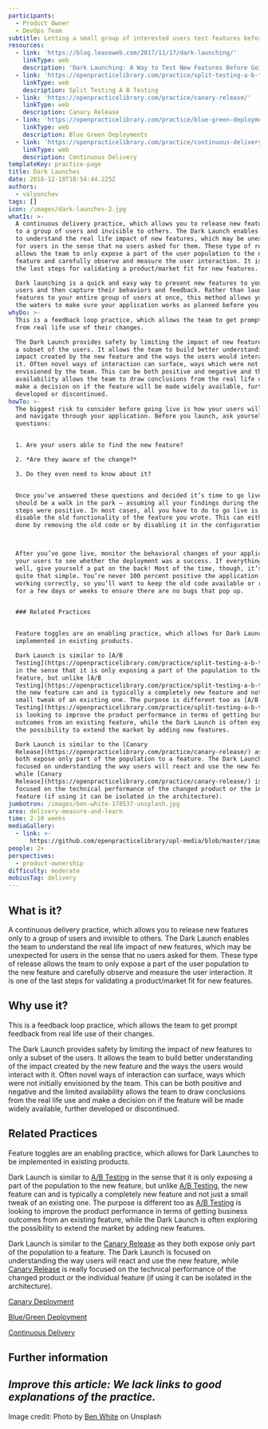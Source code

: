```yaml
---
participants:
  - Product Owner
  - DevOps Team
subtitle: Letting a small group of interested users test features before others
resources:
  - link: 'https://blog.leaseweb.com/2017/11/17/dark-launching/'
    linkType: web
    description: 'Dark Launching: A Way to Test New Features Before Going Live'
  - link: 'https://openpracticelibrary.com/practice/split-testing-a-b-testing/'
    linkType: web
    description: Split Testing A B Testing
  - link: 'https://openpracticelibrary.com/practice/canary-release/'
    linkType: web
    description: Canary Release
  - link: 'https://openpracticelibrary.com/practice/blue-green-deployments/'
    linkType: web
    description: Blue Green Deployments
  - link: 'https://openpracticelibrary.com/practice/continuous-delivery/'
    linkType: web
    description: Continuous Delivery
templateKey: practice-page
title: Dark Launches
date: 2018-12-18T18:54:44.225Z
authors:
  - valyonchev
tags: []
icon: /images/dark-launches-2.jpg
whatIs: >-
  A continuous delivery practice, which allows you to release new features only
  to a group of users and invisible to others. The Dark Launch enables the team
  to understand the real life impact of new features, which may be unexpected
  for users in the sense that no users asked for them. These type of release
  allows the team to only expose a part of the user population to the new
  feature and carefully observe and measure the user interaction. It is one of
  the last steps for validating a product/market fit for new features.

  Dark launching is a quick and easy way to present new features to your end
  users and then capture their behaviors and feedback. Rather than launch the
  features to your entire group of users at once, this method allows you to test
  the waters to make sure your application works as planned before you go live.
whyDo: >-
  This is a feedback loop practice, which allows the team to get prompt feedback
  from real life use of their changes.

  The Dark Launch provides safety by limiting the impact of new features to only
  a subset of the users. It allows the team to build better understanding of the
  impact created by the new feature and the ways the users would interact with
  it. Often novel ways of interaction can surface, ways which were not initially
  envisioned by the team. This can be both positive and negative and the limited
  availability allows the team to draw conclusions from the real life use and
  make a decision on if the feature will be made widely available, further
  developed or discontinued.
howTo: >-
  The biggest risk to consider before going live is how your users will react to
  and navigate through your application. Before you launch, ask yourself three
  questions: 


  1. Are your users able to find the new feature? 

  2. *Are they aware of the change?*

  3. Do they even need to know about it?


  Once you’ve answered these questions and decided it’s time to go live, it
  should be a walk in the park — assuming all your findings during the first
  steps were positive. In most cases, all you have to do to go live is simply
  disable the old functionality of the feature you wrote. This can either be
  done by removing the old code or by disabling it in the configuration.



  After you’ve gone live, monitor the behavioral changes of your application and
  your users to see whether the deployment was a success. If everything is going
  well, give yourself a pat on the back! Most of the time, though, it’s not
  quite that simple. You’re never 100 percent positive the application is
  working correctly, so you’ll want to keep the old code available or running
  for a few days or weeks to ensure there are no bugs that pop up.


  ### Related Practices


  Feature toggles are an enabling practice, which allows for Dark Launches to be
  implemented in existing products. 

  Dark Launch is similar to [A/B
  Testing](https://openpracticelibrary.com/practice/split-testing-a-b-testing/)
  in the sense that it is only exposing a part of the population to the new
  feature, but unlike [A/B
  Testing](https://openpracticelibrary.com/practice/split-testing-a-b-testing/),
  the new feature can and is typically a completely new feature and not just a
  small tweak of an existing one. The purpose is different too as [A/B
  Testing](https://openpracticelibrary.com/practice/split-testing-a-b-testing/)
  is looking to improve the product performance in terms of getting business
  outcomes from an existing feature, while the Dark Launch is often exploring
  the possibility to extend the market by adding new features.

  Dark Launch is similar to the [Canary
  Release](https://openpracticelibrary.com/practice/canary-release/) as they
  both expose only part of the population to a feature. The Dark Launch is
  focused on understanding the way users will react and use the new feature,
  while [Canary
  Release](https://openpracticelibrary.com/practice/canary-release/) is really
  focused on the technical performance of the changed product or the individual
  feature (if using it can be isolated in the architecture).
jumbotron: /images/ben-white-178537-unsplash.jpg
area: delivery-measure-and-learn
time: 2-10 weeks
mediaGallery:
  - link: >-
      https://github.com/openpracticelibrary/opl-media/blob/master/images/dark%20launches%202.jpg?raw=true
people: 2+
perspectives:
  - product-ownership
difficulty: moderate
mobiusTag: delivery
---
```

## What is it?

A continuous delivery practice, which allows you to release new features only to a group of users and invisible to others. The Dark Launch enables the team to understand the real life impact of new features, which may be unexpected for users in the sense that no users asked for them. These type of release allows the team to only expose a part of the user population to the new feature and carefully observe and measure the user interaction. It is one of the last steps for validating a product/market fit for new features.

## Why use it?

This is a feedback loop practice, which allows the team to get prompt feedback from real life use of their changes.

The Dark Launch provides safety by limiting the impact of new features to only a subset of the users. It allows the team to build better understanding of the impact created by the new feature and the ways the users would interact with it. Often novel ways of interaction can surface, ways which were not initially envisioned by the team. This can be both positive and negative and the limited availability allows the team to draw conclusions from the real life use and make a decision on if the feature will be made widely available, further developed or discontinued.

## Related Practices

Feature toggles are an enabling practice, which allows for Dark Launches to be implemented in existing products.

Dark Launch is similar to [A/B Testing](https://openpracticelibrary.com/practice/split-testing-a-b-testing/) in the sense that it is only exposing a part of the population to the new feature, but unlike [A/B Testing](https://openpracticelibrary.com/practice/split-testing-a-b-testing/), the new feature can and is typically a completely new feature and not just a small tweak of an existing one. The purpose is different too as [A/B Testing](https://openpracticelibrary.com/practice/split-testing-a-b-testing/) is looking to improve the product performance in terms of getting business outcomes from an existing feature, while the Dark Launch is often exploring the possibility to extend the market by adding new features.

Dark Launch is similar to the [Canary Release](https://openpracticelibrary.com/practice/canary-release/) as they both expose only part of the population to a feature. The Dark Launch is focused on understanding the way users will react and use the new feature, while [Canary Release](https://openpracticelibrary.com/practice/canary-release/) is really focused on the technical performance of the changed product or the individual feature (if using it can be isolated in the architecture).

[Canary Deployment ](https://openpracticelibrary.com/practice/canary-release/)

[Blue/Green Deployment](https://openpracticelibrary.com/practice/blue-green-deployments/)

[Continuous Delivery](https://openpracticelibrary.com/practice/continuous-delivery/)

## Further information



## _**Improve this article:** We lack links to good explanations of the practice._



Image credit: Photo by [Ben White](https://unsplash.com/photos/4Bs9kSDJsdc) on Unsplash
